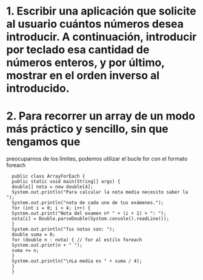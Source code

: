 # 1. Escribir una aplicación que solicite al usuario cuántos números desea introducir. A continuación, introducir por teclado esa cantidad de números enteros, y por último, mostrar en el orden inverso al introducido.

# 2. Para recorrer un array de un modo más práctico y sencillo, sin que tengamos que
preocuparnos de los límites, podemos utilizar el bucle for con el formato foreach

      public class ArrayForEach {
      public static void main(String[] args) {
      double[] nota = new double[4];
      System.out.println("Para calcular la nota media necesito saber la ");
      System.out.println("nota de cada uno de tus exámenes.");
      for (int i = 0; i < 4; i++) {
      System.out.print("Nota del examen nº " + (i + 1) + ": ");
      nota[i] = Double.parseDouble(System.console().readLine());
      }
      System.out.println("Tus notas son: ");
      double suma = 0;
      for (double n : nota) { // for al estilo foreach
      System.out.print(n + " ");
      suma += n;
      }
      System.out.println("\nLa media es " + suma / 4);
      }
      }

